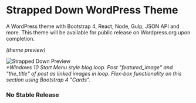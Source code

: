# Strapped Down WordPress Theme

A WordPress theme with Bootstrap 4, React, Node, Gulp, JSON API and more.
This theme will be available for public release on Wordpress.org upon completion.

<em>(theme preview)</em>

![Strapped Down Preview](http://s233122301.onlinehome.us/media_types/sD_theme_priview.gif)
<br />
<em>*Windows 10 Start Menu style blog loop. Post "featured_image" and "the_title" of post as linked images in loop. Flex-box functionality on this section using Bootstrap 4 "Cards".</em>

### No Stable Release



